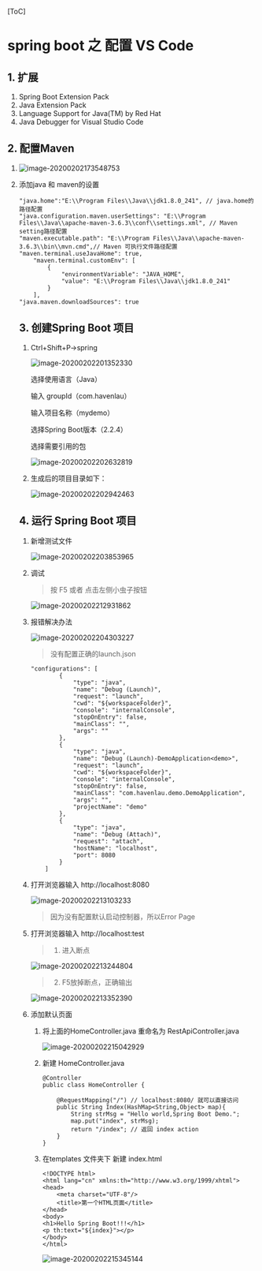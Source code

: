 [ToC]

# spring boot 之 配置 VS Code

## 1. 扩展

1. Spring Boot Extension Pack
2. Java Extension Pack
3. Language Support for Java(TM) by Red Hat
4. Java Debugger for Visual Studio Code

## 2. 配置Maven

 1. ![image-20200202173548753](images\image-20200202173548753.png)

 2. 添加java 和 maven的设置

    ```
    "java.home":"E:\\Program Files\\Java\\jdk1.8.0_241", // java.home的路径配置
    "java.configuration.maven.userSettings": "E:\\Program Files\\Java\\apache-maven-3.6.3\\conf\\settings.xml", // Maven setting路径配置
    "maven.executable.path": "E:\\Program Files\\Java\\apache-maven-3.6.3\\bin\\mvn.cmd",// Maven 可执行文件路径配置
    "maven.terminal.useJavaHome": true,
        "maven.terminal.customEnv": [
            {
                "environmentVariable": "JAVA_HOME",
                "value": "E:\\Program Files\\Java\\jdk1.8.0_241"
            }
        ],
    "java.maven.downloadSources": true
    ```

    ## 3. 创建Spring Boot 项目

    1. Ctrl+Shift+P->spring

       ![image-20200202201352330](images\image-20200202201352330.png) 

       选择使用语言（Java）

       输入 groupId（com.havenlau）

       输入项目名称（mydemo）

       选择Spring Boot版本（2.2.4）

       选择需要引用的包

       ![image-20200202202632819](image-20200202202632819.png)

    2. 生成后的项目目录如下：

       ![image-20200202202942463](image-20200202202942463.png)

    ## 4. 运行 Spring Boot 项目
    
    1. 新增测试文件
    
       ![image-20200202203853965](images\image-20200202203853965.png)
    
    2. 调试
    
       > 按 F5 或者 点击左侧小虫子按钮
    
       ![image-20200202212931862](images\image-20200202212931862.png)
    
       
    
    3. 报错解决办法
    
       ![image-20200202204303227](image-20200202204303227.png)
    
       > 没有配置正确的launch.json
    
       ```
       "configurations": [
               {
                   "type": "java",
                   "name": "Debug (Launch)",
                   "request": "launch",
                   "cwd": "${workspaceFolder}",
                   "console": "internalConsole",
                   "stopOnEntry": false,
                   "mainClass": "",
                   "args": ""
               },
               {
                   "type": "java",
                   "name": "Debug (Launch)-DemoApplication<demo>",
                   "request": "launch",
                   "cwd": "${workspaceFolder}",
                   "console": "internalConsole",
                   "stopOnEntry": false,
                   "mainClass": "com.havenlau.demo.DemoApplication",
                   "args": "",
                   "projectName": "demo"
               },
               {
                   "type": "java",
                   "name": "Debug (Attach)",
                   "request": "attach",
                   "hostName": "localhost",
                   "port": 8080
               }
           ]
       ```
    
       
    
    4. 打开浏览器输入 http://localhost:8080
    
       ![image-20200202213103233](image-20200202213103233.png)
    
       > 因为没有配置默认启动控制器，所以Error Page
    
    5. 打开浏览器输入 http://localhost:test
    
       > 1. 进入断点
    
       ![image-20200202213244804](image-20200202213244804.png)
    
       > 2. F5放掉断点，正确输出
    
       ![image-20200202213352390](image-20200202213352390.png)
    
    6. 添加默认页面
    
       1. 将上面的HomeController.java 重命名为 RestApiController.java
    
          ![image-20200202215042929](image-20200202215042929.png) 
    
       2. 新建 HomeController.java
    
          ```
          @Controller
          public class HomeController {
          
              @RequestMapping("/") // localhost:8080/ 就可以直接访问
              public String Index(HashMap<String,Object> map){
                  String strMsg = "Hello world,Spring Boot Demo.";
                  map.put("index", strMsg);
                  return "/index"; // 返回 index action
              }
          }
          ```
    
          
    
       3. 在templates 文件夹下 新建 index.html
    
          ```
          <!DOCTYPE html>
          <html lang="cn" xmlns:th="http://www.w3.org/1999/xhtml">
          <head>
              <meta charset="UTF-8"/>
              <title>第一个HTML页面</title>
          </head>
          <body>
          <h1>Hello Spring Boot!!!</h1>
          <p th:text="${index}"></p>
          </body>
          </html>
          ```
    
          ![image-20200202215345144](image-20200202215345144.png)



